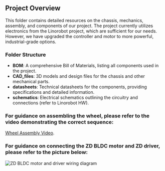 ## Project Overview

This folder contains detailed resources on the chassis, mechanics, assembly, and components of our project. The project currently utilizes electronics from the Linorobot project, which are sufficient for our needs. However, we have upgraded the controller and motor to more powerful, industrial-grade options.

### Folder Structure
- **BOM**: A comprehensive Bill of Materials, listing all components used in the project.
- **CAD_files**: 3D models and design files for the chassis and other mechanical parts.
- **datasheets**: Technical datasheets for the components, providing specifications and detailed information.
- **schematics**: Electrical schematics outlining the circuitry and connections (refer to Linorobot HW).

### For guidance on assembling the wheel, please refer to the video demonstrating the correct sequence:
[Wheel Assembly Video](https://youtu.be/FlsYwoiEAsk?feature=shared).

### For guidance on connecting the ZD BLDC motor and ZD driver, please refer to the picture below:

![ZD BLDC motor and driver wiring diagram](https://github.com/openAMRobot/OpenAMR/blob/main/docs/hardware/pictures/ZDmotor_driver.jpg)
